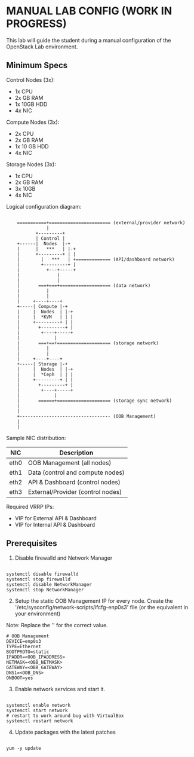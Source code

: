MANUAL LAB CONFIG (WORK IN PROGRESS)
====================================

This lab will guide the student during a manual configuration of the OpenStack Lab environment.

Minimum Specs
-------------

Control Nodes (3x):
- 1x CPU
- 2x GB RAM
- 1x 10GB HDD
- 4x NIC

Compute Nodes (3x):
- 2x CPU
- 2x GB RAM
- 1x 10 GB HDD
- 4x NIC

Storage Nodes (3x):
- 1x CPU
- 2x GB RAM
- 3x 10GB
- 4x NIC


Logical configuration diagram:

```console

	===========+======================= (external/provider network)
	           |
	       +---------+
	       | Control |
	+------|  Nodes  |-+
	|      |   ***   | |-+
	|      +---------+ | |
	|        |   ***   | +============= (API/dashboard network)
	|        +---------+ |
	|          +---+-----+
	|              |
	|              |
	|       ===+===+=================== (data network)
	|          |
	|          |
	|     +----+----+
	+-----| Compute |-+
	|     |  Nodes  | |-+
	|     |  *KVM   | | |
	|     +---------+ | |
	|       +---------+ |
	|        +----+-----+
	|             |
	|       ===+==+==================== (storage network)
	|          |
	|          |
	|     +----+----+
	+-----| Storage |-+
	|     |  Nodes  | |-+
	|     |  *Ceph  | | |
	|     +---------+ | |
	|       +---------+ |
	|        +----+-----+
	|             |
	|       ======+==================== (storage sync network)
    |
    |
    +---------------------------------- (OOB Management)
    |
    |

```

Sample NIC distribution:

| NIC  | Description                       |
|:----:|-----------------------------------|
| eth0 | OOB Management (all nodes)        |
| eth1 | Data (control and compute nodes)  |
| eth2 | API & Dashboard (control nodes)   |
| eth3 | External/Provider (control nodes) |

Required VRRP IPs:

- VIP for External API & Dashboard
- VIP for Internal API & Dashboard



Prerequisites
-------------

1. Disable firewalld and Network Manager

```console

systemctl disable firewalld
systemctl stop firewalld 
systemctl disable NetworkManager
systemctl stop NetworkManager

```

2. Setup the static OOB Management IP for every node. Create the '/etc/sysconfig/network-scripts/ifcfg-enp0s3' file (or the equivalent in your environment)

Note: Replace the '<VARIABLE>' for the correct value.

```console
# OOB Management
DEVICE=enp0s3        
TYPE=Ethernet        
BOOTPROTO=static     
IPADDR=<OOB_IPADDRESS>   
NETMASK=<OBB_NETMASK>
GATEWAY=<OBB_GATEWAY> 
DNS1=<OOB_DNS> 
ONBOOT=yes

```

3. Enable network services and start it. 

```console

systemctl enable network
systemctl start network
# restart to work around bug with VirtualBox
systemctl restart network

```

4. Update packages with the latest patches

```console

yum -y update

```
